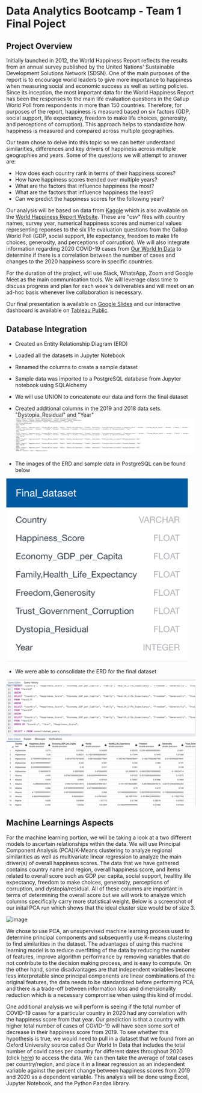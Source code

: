 # Data Analytics Bootcamp - Team 1 Final Poject

## Project Overview

Initially launched in 2012, the World Happiness Report reflects the results from an annual survey published by the United Nations' Sustainable Development Solutions Network (SDSN).  One of the main purposes of the report is to encourage world leaders to give more importance to happiness when measuring social and economic success as well as setting policies.  Since its inception, the most important data for the World Happiness Report has been the responses to the main life evaluation questions in the Gallup World Poll from respondents in more than 150 countries.  Therefore, for purposes of the report, happiness is measured based on six factors (GDP, social support, life expectancy, freedom to make life choices, generosity, and perceptions of corruption).  This approach helps to standardize how happiness is measured and compared across multiple geographies.

Our team chose to delve into this topic so we can better understand similarities, differences and key drivers of happiness across multiple geographies and years.  Some of the questions we will attempt to answer are:

- How does each country rank in terms of their happiness scores?
- How have happiness scores trended over multiple years?
- What are the factors that influence happiness the most?
- What are the factors that influence happiness the least?
- Can we predict the happiness scores for the following year?

Our analysis will be based on data from [Kaggle](https://www.kaggle.com/mathurinache/world-happiness-report) which is also available on the [World Happiness Report Website](https://worldhappiness.report/ed/2020/#appendices-and-data).  These are "csv" files with country names, survey year, numerical happiness scores and numerical values representing reponses to the six life evaluation questions from the Gallop World Poll (GDP, social support, life expectancy, freedom to make life choices, generosity, and perceptions of corruption).  We will also integrate information regarding 2020 COVID-19 cases from [Our World In Data](https://ourworldindata.org/covid-cases) to determine if there is a correlation between the number of cases and changes to the 2020 happiness score in specific countries.

For the duration of the project, will use Slack, WhatsApp, Zoom and Google Meet as the main communication tools.  We will leverage class time to discuss progress and plan for each week's deliverables and will meet on an ad-hoc basis whenever live collaboration is necessary.

Our final presentation is available on [Google Slides](https://docs.google.com/presentation/d/1LzUF1a--rYRFc8Gh1VT8G6T_l73ZLKaS8qHJjd3fUms/edit#slide=id.ged61554b6d_0_8) and our interactive dashboard is available on [Tableau Public](https://public.tableau.com/app/profile/stanley.isaacs/viz/WorldHappiness_16317461141940/HappinessFactors?publish=yes).

## Database Integration

* Created an Entity Relationship Diagram (ERD) 
* Loaded all the datasets in Jupyter Notebook
* Renamed the columns to create a sample dataset 
* Sample data was imported to a PostgreSQL database from Jupyter notebook using SQLAlchemy
* We will use UNION to concatenate our data and form the final dataset
* Created additional columns in the 2019 and 2018 data sets. "Dystopia_Residual" and "Year"
![](https://github.com/degitaccount/Team1_Project/blob/Adam_M_branch/Modified_Resources/Updated_Schema_pic.PNG)

* The images of the ERD and sample data in PostgreSQL can be found below

![](https://github.com/degitaccount/Team1_Project/blob/Adam_M_branch/Final_ERD.PNG)

* We were able to consolidate the ERD for the final dataset

![](https://github.com/degitaccount/Team1_Project/blob/Adam_M_branch/SQL_screenshot.png)

## Machine Learnings Aspects
For the machine learning portion, we will be taking a look at a two different models to ascertain relationships within the data. We will use Principal Component Analysis (PCA)/K-Means clustering to analyze regional similarities as well as multivariate linear regression to analyze the main driver(s) of overall happiness scores. The data that we have gathered contains country name and region, overall happiness score, and items related to overall score such as GDP per capita, social support, healthy life expectancy, freedom to make choices, generosity, perceptions of corruption, and dystopia/residual. All of these columns are important in terms of determining the overall score but we will work to analyze which columns specifically carry more statistical weight. Below is a screenshot of our inital PCA run which shows that the ideal cluster size would be of size 3. 

![image](https://user-images.githubusercontent.com/82548977/131260510-c239bec8-bf8d-4a3d-abbf-10469a6a3bc0.png)

We chose to use PCA, an unsupervised machine learning process used to determine principal components and subsequently use K-means clustering to find similarities in the dataset. The advantages of using this machine learning model is to reduce overfitting of the data by reducing the number of features, improve algorithm performance by removing variables that do not contribute to the decision making process, and is easy to compute. On the other hand, some disadvantages are that independent variables become less interpretable since principal components are linear combinations of the original features, the data needs to be standardized before performing PCA, and there is a trade-off between information loss and dimensionality reduction which is a necessary compromise when using this kind of model.  

One additional analysis we will perform is seeing if the total number of COVID-19 cases for a particular country in 2020 had any correlation with the happiness score from that year. Our prediction is that a country with higher total number of cases of COVID-19 will have seen some sort of decrease in their happiness score from 2019. To see whether this hypothesis is true, we would need to pull in a dataset that we found from an Oxford University source called Our World In Data that includes the total number of covid cases per country for different dates throughout 2020 (click [here](https://ourworldindata.org/covid-cases)) to access the data. We can then take the average of total cases per country/region, and place it in a linear regression as an independent variable against the percent change between happiness scores from 2019 and 2020 as a dependent variable. This analysis will be done using Excel, Jupyter Notebook, and the Python Pandas library.

